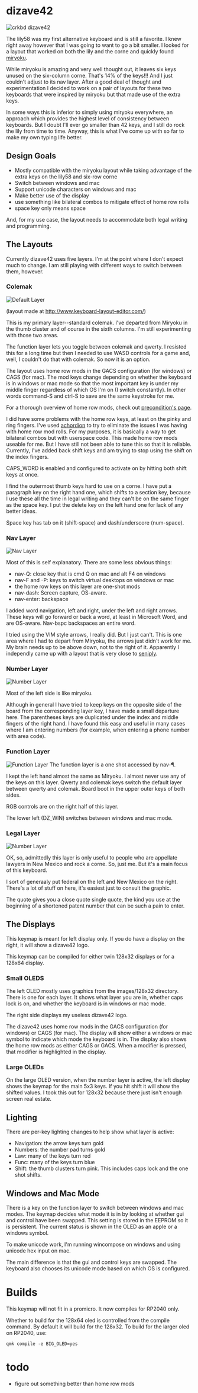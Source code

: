 # dizave42

![crkbd dizave42](https://raw.githubusercontent.com/ferrance/dizave42/main/images/dizave42.jpg)

The lily58 was my first alternative keyboard and is still a favorite. I knew right away
however that I was going to want to go a bit smaller. I looked for a layout that worked on
both the lily and the corne and quickly found [miryoku](https://github.com/manna-harbour/miryoku). 

While miryoku is amazing and very well thought out, it leaves six keys unused on the 
six-column corne. That's 14% of the keys!!! And I just couldn't adjust to its nav layer.
After a good deal of thought and 
experimentation I decided to work on a pair of layouts for these two keyboards that were
inspired by miryoku but that made use of the extra keys.

In some ways this is inferior to simply using miryoku everywhere, an approach which 
provides the highest level of consistency between keyboards. But I doubt I'll 
ever go smaller than 42 keys, and I still do rock the lily from time to time. 
Anyway, this is what I've come up with so far to make my own typing life better.

## Design Goals

- Mostly compatible with the miryoku layout while taking
advantage of the extra keys on the lily58 and six-row corne
- Switch between windows and mac
- Support unicode characters on windows and mac
- Make better use of the display
- use something like bilateral combos to mitigate effect of home row rolls
- space key only means space

And, for my use case, the layout needs to accommodate both legal writing and programming.

## The Layouts

Currently dizave42 uses five layers. I'm at the point where I don't expect 
much to change. I am still playing with different ways to switch between them,
however.

### Colemak


![Default Layer](https://raw.githubusercontent.com/ferrance/dizave42/main/images/crkbd-dizave42.jpg)

(layout made at http://www.keyboard-layout-editor.com/)

This is my primary layer--standard colemak. I've departed from Miryoku in the
thumb cluster and of course in the sixth columns. I'm still experimenting with 
those two areas. 

The function layer lets you toggle between colemak and qwerty. I resisted this 
for a long time but then I needed to use WASD controls for a game and, well,
I couldn't do that with colemak. So now it is an option.

The layout uses home row mods in the GACS configuration (for windows) or CAGS (for mac). 
The mod keys change depending on whether the keyboard is in windows or mac
mode so that the most important key is under my middle finger regardless
of which OS I'm on (I switch constantly). In other words command-S and ctrl-S
to save are the same keystroke for me.

For a thorough overview of home row mods, check out
[precondition's page](https://precondition.github.io/home-row-mods).

I did have some problems with the home row keys, at least on the pinky and ring fingers. 
I've used [achordion](https://github.com/getreuer/qmk-keymap) to try to eliminate
the issues I was having with home row mod rolls. For my purposes, it is basically
a way to get bilateral combos but with userspace code. This made home row mods 
useable for me. But I have still not been able to tune this so that it is 
reliable. Currently, I've added back shift keys and am trying to stop using
the shift on the index fingers.

CAPS_WORD is enabled and configured to activate on by hitting both shift keys at once. 

I find the outermost thumb keys hard to use on a corne. I have put a paragraph
key on the right hand one, which shifts to a section key, because I use these
all the time in legal writing and they can't be on the same finger as the space 
key. I put the delete key on the left hand one for lack of any better ideas.

Space key has tab on it (shift-space) and dash/underscore (num-space).

### Nav Layer
![Nav Layer](images/layers/layer-nav.png)

Most of this is self explanatory. There are some less obvious things:

- nav-Q: close key that is cmd Q on mac and alt F4 on windows
- nav-F and -P: keys to switch virtual desktops on windows or mac
- the home row keys on this layer are one-shot mods
- nav-dash: Screen capture, OS-aware.
- nav-enter: backspace

I added word navigation, left and right, under the left and right 
arrows. These keys will go forward or back a word, at least in 
Microsoft Word, and are OS-aware. Nav-bspc backspaces an entire
word.

I tried using the VIM style arrows, I really did. But I just can't.
This is one area where I had to depart from Miryoku, the arrows
just didn't work for me. My brain needs up to be above down, not to
the right of it. Apparently I independly came up with a layout that is
very close to [seniply](https://stevep99.github.io/seniply/).

### Number Layer
![Number Layer](images/layers/layer-numbers.png)

Most of the left side is like miryoku. 

Although in general I have tried to keep keys on the opposite side of the 
board from the corresponding layer key, I have made a small departure here.
The parentheses keys are duplicated under the index and middle fingers of the
right hand. I have found this easy and useful in many cases where I am entering
numbers (for example, when entering a phone number with area code).

### Function Layer
![Function Layer](images/layers/layer-fun.png)
The function layer is a one shot accessed by nav-¶.

I kept the left hand almost the same as Miryoku. I almost never use any of the keys on 
this layer. Qwerty and colemak keys switch the default layer between 
qwerty and colemak. Board boot in the upper outer keys of both sides.

RGB controls are on the right half of this layer.

The lower left (DZ_WIN) switches between windows and mac mode. 

### Legal Layer
![Number Layer](images/layers/layer-law.png)

OK, so, admittedly this layer is only useful to people who are 
appellate lawyers in New Mexico and rock a corne. So,
just me. But it's a main focus of this keyboard.

I sort of generaaly put federal on the left and New Mexico on the right. 
There's a lot of stuff on here, it's easiest just to consult the graphic.

The quote gives you a close quote single quote, the kind you use at
the beginning of a shortened patent number that can be such a pain to
enter.


## The Displays

This keymap is meant for left display only. If you do have a display
on the right, it will show a dizave42 logo.

This keymap can be compiled for either twin 128x32 displays or for 
a 128x64 display.

### Small OLEDS

The left OLED mostly uses graphics from the images/128x32 directory.
There is one for each layer. It shows what layer you are in, whether
caps lock is on, and whether the keyboard is in windows or mac
mode.

The right side displays my useless dizave42 logo.

The dizave42 uses home row mods in the GACS configuration (for windows) or CAGS (for mac).
The display will show either a windows or mac symbol to indicate which mode the keyboard is in.
The display also shows the home row mods as either CAGS or GACS. When a modifier is
pressed, that modifier is highlighted in the display.

### Large OLEDs
On the large OLED version, when the number layer is active, the left display shows the keymap for the main 5x3 keys.
If you hit shift it will show the shifted values. I took this out for 128x32 because there 
just isn't enough screen real estate.

## Lighting

There are per-key lighting changes to help show what layer is active:
- Navigation: the arrow keys turn gold
- Numbers: the number pad turns gold
- Law: many of the keys turn red
- Func: many of the keys turn blue
- Shift: the thumb clusters turn pink. This includes caps lock and the one shot shifts.

## Windows and Mac Mode

There is a key on the function layer to switch between windows and mac modes.
The keymap decides what mode it is in by looking at whether gui 
and control have been swapped. This setting is stored in the EEPROM
so it is persistent. The current status is shown in the OLED as an apple or a windows symbol. 

To make unicode work, I'm running wincompose on windows and using unicode
hex input on mac.

The main difference is that the gui and control keys are swapped. 
The keyboard also chooses its unicode mode based on which OS is 
configured.

# Builds

This keymap will not fit in a promicro. It now compiles for RP2040 only.

Whether to build for the 128x64 oled is controlled from
the compile command. By default it will build for the 128x32. 
To build for the larger oled on RP2040, use:

```
qmk compile -e BIG_OLED=yes
```

# todo

- figure out something better than home row mods
